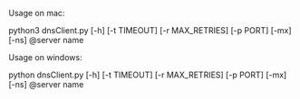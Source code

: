 Usage on mac: 

python3 dnsClient.py [-h] [-t TIMEOUT] [-r MAX_RETRIES] [-p PORT] [-mx] [-ns] @server name

Usage on windows:

python dnsClient.py [-h] [-t TIMEOUT] [-r MAX_RETRIES] [-p PORT] [-mx] [-ns] @server name